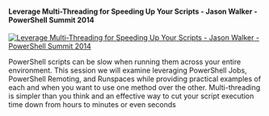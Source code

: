 ﻿#### Leverage Multi-Threading for Speeding Up Your Scripts - Jason Walker - PowerShell Summit 2014

[![Leverage Multi-Threading for Speeding Up Your Scripts - Jason Walker - PowerShell Summit 2014](https://i4.ytimg.com/vi/KtZPUlktLL8/hqdefault.jpg "Leverage Multi-Threading for Speeding Up Your Scripts - Jason Walker - PowerShell Summit 2014")](https://www.youtube.com/watch?v=KtZPUlktLL8)

PowerShell scripts can be slow when running them across your entire environment.  This session we will examine leveraging PowerShell Jobs, PowerShell Remoting, and Runspaces while providing practical examples of each and when you want to use one method over the other. Multi-threading is simpler than you think and an effective way to cut your script execution time down from hours to minutes or even seconds


